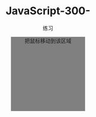 # JavaScript-300-
练习
<!DOCTYPE html>
<html lang="en">
<head>
	<meta charset="UTF-8">
	<title>修改鼠标形状为手形</title>
</head>
<body style="text-align:center" onload="initMouse()">

<p style="margin:5px auto; width:200px; height:200px; background:gray;">把鼠标移动到该区域</p>

<script type="text/javascript">
	function initMouse() {
		var pDom = document.getElementsByTagName("p")[0];
		// pDom.style.cursor = 'pointer';
		console.log(pDom);
	}


</script>
	
</body>
</html>
